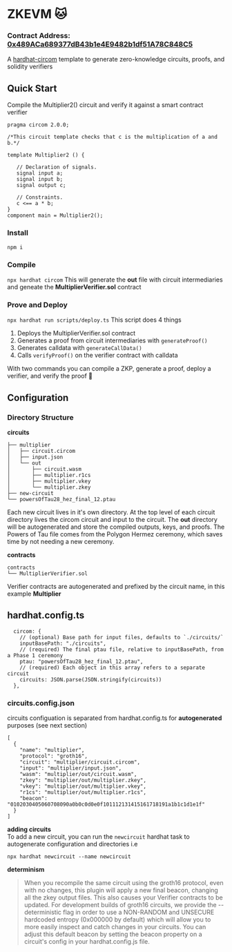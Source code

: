 # ZKEVM 🐱

### Contract Address: [0x489ACa689377dB43b1e4E9482b1df51A78C848C5](https://sepolia.etherscan.io/address/0x489ACa689377dB43b1e4E9482b1df51A78C848C5)

A [hardhat-circom](https://github.com/projectsophon/hardhat-circom) template to generate zero-knowledge circuits, proofs, and solidity verifiers

## Quick Start

Compile the Multiplier2() circuit and verify it against a smart contract verifier

```
pragma circom 2.0.0;

/*This circuit template checks that c is the multiplication of a and b.*/

template Multiplier2 () {

   // Declaration of signals.
   signal input a;
   signal input b;
   signal output c;

   // Constraints.
   c <== a * b;
}
component main = Multiplier2();
```

### Install

`npm i`

### Compile

`npx hardhat circom`
This will generate the **out** file with circuit intermediaries and geneate the **MultiplierVerifier.sol** contract

### Prove and Deploy

`npx hardhat run scripts/deploy.ts`
This script does 4 things

1. Deploys the MultiplierVerifier.sol contract
2. Generates a proof from circuit intermediaries with `generateProof()`
3. Generates calldata with `generateCallData()`
4. Calls `verifyProof()` on the verifier contract with calldata

With two commands you can compile a ZKP, generate a proof, deploy a verifier, and verify the proof 🎉

## Configuration

### Directory Structure

**circuits**

```
├── multiplier
│   ├── circuit.circom
│   ├── input.json
│   └── out
│       ├── circuit.wasm
│       ├── multiplier.r1cs
│       ├── multiplier.vkey
│       └── multiplier.zkey
├── new-circuit
└── powersOfTau28_hez_final_12.ptau
```

Each new circuit lives in it's own directory. At the top level of each circuit directory lives the circom circuit and input to the circuit.
The **out** directory will be autogenerated and store the compiled outputs, keys, and proofs. The Powers of Tau file comes from the Polygon Hermez ceremony, which saves time by not needing a new ceremony.

**contracts**

```
contracts
└── MultiplierVerifier.sol
```

Verifier contracts are autogenerated and prefixed by the circuit name, in this example **Multiplier**

## hardhat.config.ts

```
  circom: {
    // (optional) Base path for input files, defaults to `./circuits/`
    inputBasePath: "./circuits",
    // (required) The final ptau file, relative to inputBasePath, from a Phase 1 ceremony
    ptau: "powersOfTau28_hez_final_12.ptau",
    // (required) Each object in this array refers to a separate circuit
    circuits: JSON.parse(JSON.stringify(circuits))
  },
```

### circuits.config.json

circuits configuation is separated from hardhat.config.ts for **autogenerated** purposes (see next section)

```
[
  {
    "name": "multiplier",
    "protocol": "groth16",
    "circuit": "multiplier/circuit.circom",
    "input": "multiplier/input.json",
    "wasm": "multiplier/out/circuit.wasm",
    "zkey": "multiplier/out/multiplier.zkey",
    "vkey": "multiplier/out/multiplier.vkey",
    "r1cs": "multiplier/out/multiplier.r1cs",
    "beacon": "0102030405060708090a0b0c0d0e0f101112131415161718191a1b1c1d1e1f"
  }
]
```

**adding circuits**  
To add a new circuit, you can run the `newcircuit` hardhat task to autogenerate configuration and directories i.e

```
npx hardhat newcircuit --name newcircuit
```

**determinism**

> When you recompile the same circuit using the groth16 protocol, even with no changes, this plugin will apply a new final beacon, changing all the zkey output files. This also causes your Verifier contracts to be updated.
> For development builds of groth16 circuits, we provide the --deterministic flag in order to use a NON-RANDOM and UNSECURE hardcoded entropy (0x000000 by default) which will allow you to more easily inspect and catch changes in your circuits. You can adjust this default beacon by setting the beacon property on a circuit's config in your hardhat.config.js file.
